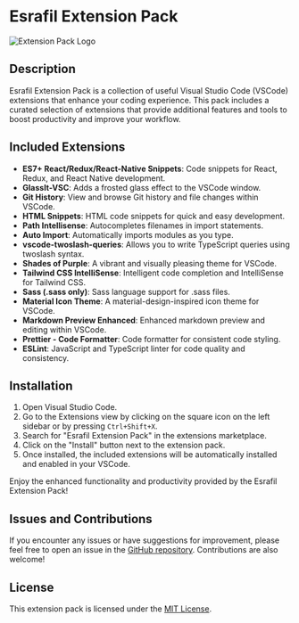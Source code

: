 # Esrafil Extension Pack

![Extension Pack Logo](extension-pack-logo.png)

## Description

Esrafil Extension Pack is a collection of useful Visual Studio Code (VSCode) extensions that enhance your coding experience. This pack includes a curated selection of extensions that provide additional features and tools to boost productivity and improve your workflow.

## Included Extensions

- **ES7+ React/Redux/React-Native Snippets**: Code snippets for React, Redux, and React Native development.
- **GlassIt-VSC**: Adds a frosted glass effect to the VSCode window.
- **Git History**: View and browse Git history and file changes within VSCode.
- **HTML Snippets**: HTML code snippets for quick and easy development.
- **Path Intellisense**: Autocompletes filenames in import statements.
- **Auto Import**: Automatically imports modules as you type.
- **vscode-twoslash-queries**: Allows you to write TypeScript queries using twoslash syntax.
- **Shades of Purple**: A vibrant and visually pleasing theme for VSCode.
- **Tailwind CSS IntelliSense**: Intelligent code completion and IntelliSense for Tailwind CSS.
- **Sass (.sass only)**: Sass language support for .sass files.
- **Material Icon Theme**: A material-design-inspired icon theme for VSCode.
- **Markdown Preview Enhanced**: Enhanced markdown preview and editing within VSCode.
- **Prettier - Code Formatter**: Code formatter for consistent code styling.
- **ESLint**: JavaScript and TypeScript linter for code quality and consistency.

## Installation

1. Open Visual Studio Code.
2. Go to the Extensions view by clicking on the square icon on the left sidebar or by pressing `Ctrl+Shift+X`.
3. Search for "Esrafil Extension Pack" in the extensions marketplace.
4. Click on the "Install" button next to the extension pack.
5. Once installed, the included extensions will be automatically installed and enabled in your VSCode.

Enjoy the enhanced functionality and productivity provided by the Esrafil Extension Pack!

## Issues and Contributions

If you encounter any issues or have suggestions for improvement, please feel free to open an issue in the [GitHub repository](https://github.com/EsrafilElahi/my-extension-vscode-pack/tree/master). Contributions are also welcome!

## License

This extension pack is licensed under the [MIT License](LICENSE).
